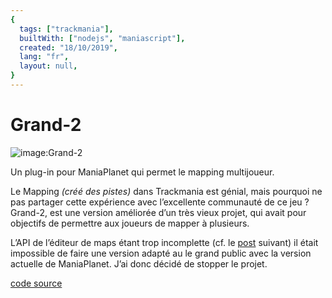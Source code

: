 ```yaml
---
{
  tags: ["trackmania"],
  builtWith: ["nodejs", "maniascript"],
  created: "18/10/2019",
  lang: "fr",
  layout: null,
}
---
```


# Grand-2

![image:Grand-2](https://i.imgur.com/7UIMZpm.png)

Un plug-in pour ManiaPlanet qui permet le mapping multijoueur.

Le Mapping *(créé des pistes)* dans Trackmania est génial, mais pourquoi ne pas partager cette expérience avec l’excellente communauté de ce jeu ? Grand-2, est une version améliorée d’un très vieux projet, qui avait pour objectifs de permettre aux joueurs de mapper à plusieurs.

L’API de l’éditeur de maps étant trop incomplette (cf. le [post](https://forum.maniaplanet.com/viewtopic.php?f=279&t=46381&p=310337#p310337) suivant) il était impossible de faire une version adapté au le grand public avec la version actuelle de ManiaPlanet. J’ai donc décidé de stopper le projet. 

[code source](https://github.com/LeGmask/Grand-2)
